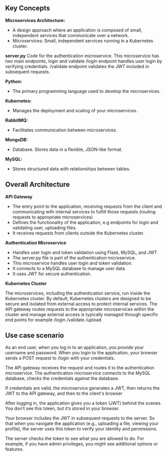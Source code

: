 ## Key Concepts

**Microservices Architecture:**
 - A design approach where an application is composed of small, independent services that communicate over a network.
 - Microservices: Small, independent services running in a Kubernetes cluster.

**server.py**
Code for the authentication microservice. 
This microservice has two main endpoints, login and validate
/login endpoint handles user login by verifying credentials.
/validate endpoint validates the JWT included in subsequent requests.


**Python:**
 - The primary programming language used to develop the microservices.

**Kubernetes:**
 - Manages the deployment and scaling of your microservices.

**RabbitMQ:**
 - Facilitates communication between microservices.
 
**MongoDB:**
- Database. Stores data in a flexible, JSON-like format.

**MySQL:**
- Stores structured data with relationships between tables.

## Overall Architecture

**API Gateway**
- The entry point to the application, receiving requests from the client and communicating with internal        services to fulfill those requests (routing requests to appropriate microservices)
- Defines the functionality of the application, e.g endpoints for login and validating user, uploading files.
- It receives requests from clients outside the Kubernetes cluster.

**Authentication Microservice**
- Handles user login and token validation using Flask, MySQL, and JWT
- The server.py file is part of the authentication microservice.
- This microservice handles user login and token validation.
- It connects to a MySQL database to manage user data.
- It uses JWT for secure authentication.

**Kubernetes Cluster**

The microservices, including the authentication service, run inside the Kubernetes cluster.
By default, Kubernetes clusters are designed to be secure and isolated from external access to protect internal services.
The API gateway routes requests to the appropriate microservices within the cluster and manage external access is typically managed through specific end points for example /login /validate /upload 


## Use case scenario

As an end user, when you log in to an application, you provide your username and password. 
When you login to the application, your browser sends a POST request to /login with your credentials.

The API gateway receives the request and routes it to the authentication microservice.
The authentication microservice connects to the MySQL database, checks the credentials against the database.

If credentials are valid, the microservice generates a JWT, then returns the JWT to the API gateway, and then to the client's browser

After logging in, the application gives you a token (JWT) behind the scenes. You don’t see this token, but it’s stored in your browser.

Your browser includes the JWT in subsequent requests to the server. So that when you navigate the application (e.g., uploading a file, viewing your profile), the server uses this token to verify your identity and permissions.

The server checks the token to see what you are allowed to do. For example, if you have admin privileges, you might see additional options or features.
